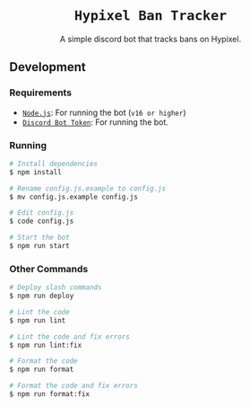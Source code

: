 <div align="center">

# `Hypixel Ban Tracker`

A simple discord bot that tracks bans on Hypixel.

</div>

## Development

### Requirements

- [`Node.js`](https://nodejs.org/en/): For running the bot (`v16 or higher`)
- [`Discord Bot Token`](https://discord.com/developers/applications): For running the bot.

### Running

```bash
# Install dependencies
$ npm install

# Rename config.js.example to config.js
$ mv config.js.example config.js

# Edit config.js
$ code config.js

# Start the bot
$ npm run start
```

### Other Commands

```bash
# Deploy slash commands
$ npm run deploy

# Lint the code
$ npm run lint

# Lint the code and fix errors
$ npm run lint:fix

# Format the code
$ npm run format

# Format the code and fix errors
$ npm run format:fix
```
